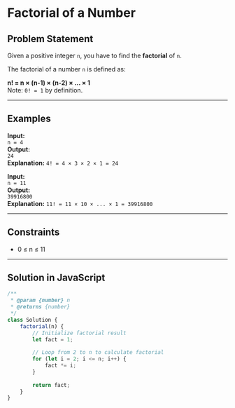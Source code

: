 # Factorial of a Number

## Problem Statement

Given a positive integer `n`, you have to find the **factorial** of `n`.

The factorial of a number `n` is defined as:

**n! = n × (n-1) × (n-2) × ... × 1**  
Note: `0! = 1` by definition.

---

## Examples

**Input:**  
`n = 4`  
**Output:**  
`24`  
**Explanation:** `4! = 4 × 3 × 2 × 1 = 24`

**Input:**  
`n = 11`  
**Output:**  
`39916800`  
**Explanation:** `11! = 11 × 10 × ... × 1 = 39916800`

---

## Constraints

- 0 ≤ n ≤ 11

---

## Solution in JavaScript

```javascript
/**
 * @param {number} n
 * @returns {number}
 */
class Solution {
    factorial(n) {
        // Initialize factorial result
        let fact = 1;
        
        // Loop from 2 to n to calculate factorial
        for (let i = 2; i <= n; i++) {
            fact *= i;
        }
        
        return fact;
    }
}
